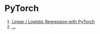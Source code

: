 # PyTorch 



1. [Linear / Logistic Regression with PyTorch](1_pytorch_log-linear.py)
2. [...](https://github.com/gtesei/...)
